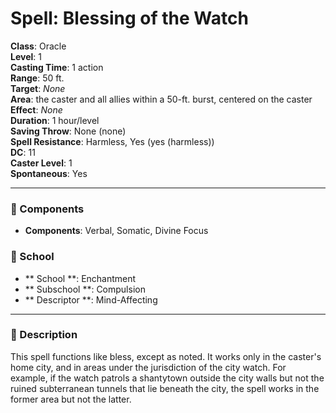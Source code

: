 
# Spell: Blessing of the Watch
**Class**: Oracle  
**Level**: 1  
**Casting Time**: 1 action  
**Range**: 50 ft.  
**Target**: _None_  
**Area**: the caster and all allies within a 50-ft. burst, centered on the caster  
**Effect**: _None_  
**Duration**: 1 hour/level  
**Saving Throw**: None (none)  
**Spell Resistance**: Harmless, Yes (yes (harmless))  
**DC**: 11  
**Caster Level**: 1  
**Spontaneous**: Yes

---

### 🔮 Components
- **Components**: Verbal, Somatic, Divine Focus

### 🏫 School
- ** School **: Enchantment
- ** Subschool **: Compulsion
- ** Descriptor **: Mind-Affecting
---

### 📜 Description
This spell functions like bless, except as noted. It works only in the caster's home city, and in areas under the jurisdiction of the city watch. For example, if the watch patrols a shantytown outside the city walls but not the ruined subterranean tunnels that lie beneath the city, the spell works in the former area but not the latter.
